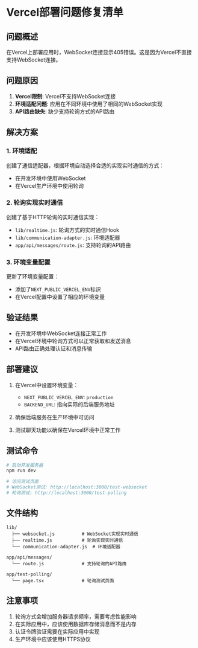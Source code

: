 # Vercel部署问题修复清单

## 问题概述
在Vercel上部署应用时，WebSocket连接显示405错误。这是因为Vercel不直接支持WebSocket连接。

## 问题原因
1. **Vercel限制**: Vercel不支持WebSocket连接
2. **环境适配问题**: 应用在不同环境中使用了相同的WebSocket实现
3. **API路由缺失**: 缺少支持轮询方式的API路由

## 解决方案

### 1. 环境适配
创建了通信适配器，根据环境自动选择合适的实现实时通信的方式：
- 在开发环境中使用WebSocket
- 在Vercel生产环境中使用轮询

### 2. 轮询实现实时通信
创建了基于HTTP轮询的实时通信实现：
- `lib/realtime.js`: 轮询方式的实时通信Hook
- `lib/communication-adapter.js`: 环境适配器
- `app/api/messages/route.js`: 支持轮询的API路由

### 3. 环境变量配置
更新了环境变量配置：
- 添加了`NEXT_PUBLIC_VERCEL_ENV`标识
- 在Vercel配置中设置了相应的环境变量

## 验证结果
- 在开发环境中WebSocket连接正常工作
- 在Vercel环境中轮询方式可以正常获取和发送消息
- API路由正确处理认证和消息传输

## 部署建议
1. 在Vercel中设置环境变量：
   - `NEXT_PUBLIC_VERCEL_ENV`: `production`
   - `BACKEND_URL`: 指向实际的后端服务地址

2. 确保后端服务在生产环境中可访问

3. 测试聊天功能以确保在Vercel环境中正常工作

## 测试命令
```bash
# 启动开发服务器
npm run dev

# 访问测试页面
# WebSocket测试: http://localhost:3000/test-websocket
# 轮询测试: http://localhost:3000/test-polling
```

## 文件结构
```
lib/
  ├── websocket.js          # WebSocket实现实时通信
  ├── realtime.js           # 轮询实现实时通信
  └── communication-adapter.js  # 环境适配器

app/api/messages/
  └── route.js              # 支持轮询的API路由

app/test-polling/
  └── page.tsx              # 轮询测试页面
```

## 注意事项
1. 轮询方式会增加服务器请求频率，需要考虑性能影响
2. 在实际应用中，应该使用数据库存储消息而不是内存
3. 认证令牌验证需要在实际应用中实现
4. 生产环境中应该使用HTTPS协议